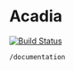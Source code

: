 # Acadia

[![Build Status](https://travis-ci.org/mbjordan/acadia.svg?branch=master)](https://travis-ci.org/mbjordan/acadia)

```
/documentation
```
